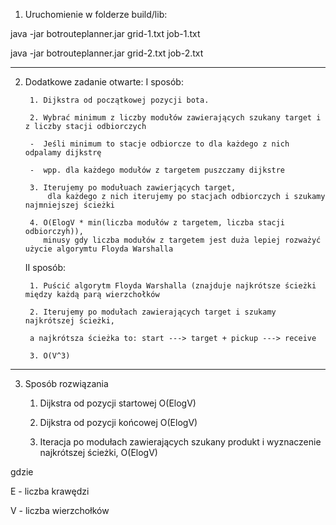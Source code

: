 1. Uruchomienie w folderze build/lib:

java -jar botrouteplanner.jar grid-1.txt job-1.txt

java -jar botrouteplanner.jar grid-2.txt job-2.txt


----------------------------------------------------------------------


2. Dodatkowe zadanie otwarte:
    I sposób:
    
        1. Dijkstra od początkowej pozycji bota.
       
        2. Wybrać minimum z liczby modułów zawierających szukany target i z liczby stacji odbiorczych
       
        -  Jeśli minimum to stacje odbiorcze to dla każdego z nich odpalamy dijkstrę
        
        -  wpp. dla każdego modułów z targetem puszczamy dijkstre
        
        3. Iterujemy po modułuach zawierjących target,
            dla każdego z nich iterujemy po stacjach odbiorczych i szukamy najmniejszej ścieżki
            
        4. O(ElogV * min(liczba modułów z targetem, liczba stacji odbiorczyh)),
           minusy gdy liczba modułów z targetem jest duża lepiej rozważyć użycie algorymtu Floyda Warshalla




    II sposób:
    
        1. Puścić algorytm Floyda Warshalla (znajduje najkrótsze ścieżki między każdą parą wierzchołków
        
        2. Iterujemy po modułach zawierających target i szukamy najkrótszej ścieżki,
        
        a najkrótsza ścieżka to: start ---> target + pickup ---> receive
        
        3. O(V^3)


----------------------------------------------------------------------


3. Sposób rozwiązania

    1. Dijkstra od pozycji startowej O(ElogV)
    
    2. Dijkstra od pozycji końcowej O(ElogV)
    
    3. Iteracja po modułach zawierających szukany produkt i wyznaczenie najkrótszej ścieżki,
    O(ElogV)
    

gdzie

E - liczba krawędzi

V - liczba wierzchołków

